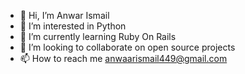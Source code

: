 - 👋 Hi, I’m Anwar Ismail
- 👀 I’m interested in Python
- 🌱 I’m currently learning Ruby On Rails
- 💞️ I’m looking to collaborate on open source projects
- 📫 How to reach me anwaarismail449@gmail.com

<!---
anwar730/anwar730 is a ✨ special ✨ repository because its `README.md` (this file) appears on your GitHub profile.
You can click the Preview link to take a look at your changes.
--->
